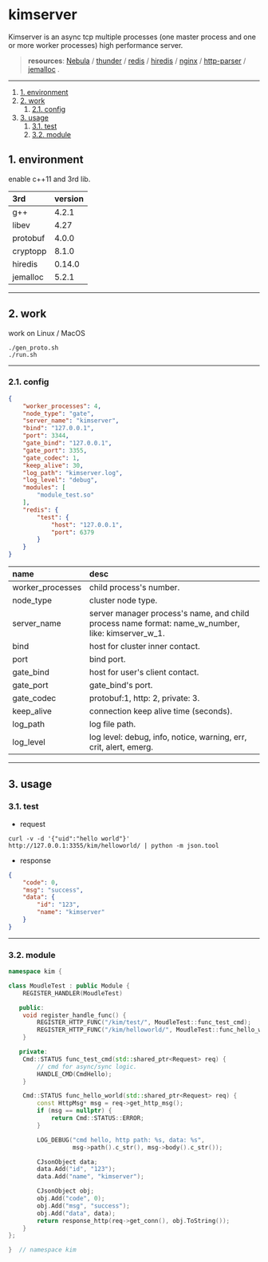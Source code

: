 # kimserver

Kimserver is an async tcp multiple processes (one master process and one or more worker processes) high performance server.

> **resources**:  [Nebula](https://github.com/Bwar/Nebula) / [thunder](https://github.com/doerjiayi/thunder) / [redis](https://github.com/antirez/redis) / [hiredis](https://github.com/redis/hiredis) / [nginx](https://github.com/nginx/nginx) / [http-parser](https://github.com/nodejs/http-parser) / [jemalloc](https://github.com/jemalloc/jemalloc) .

---
<!-- TOC -->

1. [1. environment](#1-environment)
2. [2. work](#2-work)
    1. [2.1. config](#21-config)
3. [3. usage](#3-usage)
    1. [3.1. test](#31-test)
    2. [3.2. module](#32-module)

<!-- /TOC -->
<a id="markdown-1-environment" name="1-environment"></a>
## 1. environment

enable c++11 and 3rd lib.

| 3rd      | version |
| :------- | :------ |
| g++      | 4.2.1   |
| libev    | 4.27    |
| protobuf | 4.0.0   |
| cryptopp | 8.1.0   |
| hiredis  | 0.14.0  |
| jemalloc | 5.2.1   |

---

<a id="markdown-2-work" name="2-work"></a>
## 2. work

work on Linux / MacOS

```shell
./gen_proto.sh
./run.sh
```

---

<a id="markdown-21-config" name="21-config"></a>
### 2.1. config

```json
{
    "worker_processes": 4,
    "node_type": "gate",
    "server_name": "kimserver",
    "bind": "127.0.0.1",
    "port": 3344,
    "gate_bind": "127.0.0.1",
    "gate_port": 3355,
    "gate_codec": 1,
    "keep_alive": 30,
    "log_path": "kimserver.log",
    "log_level": "debug",
    "modules": [
        "module_test.so"
    ],
    "redis": {
        "test": {
            "host": "127.0.0.1",
            "port": 6379
        }
    }
}
```

| name             | desc                                                                                              |
| :--------------- | :------------------------------------------------------------------------------------------------ |
| worker_processes | child process's number.                                                                           |
| node_type        | cluster node type.                                                                                |
| server_name      | server manager process's name, and child process name format: name_w_number, like: kimserver_w_1. |
| bind             | host for cluster inner contact.                                                                   |
| port             | bind port.                                                                                        |
| gate_bind        | host for user's client contact.                                                                   |
| gate_port        | gate_bind's port.                                                                                 |
| gate_codec       | protobuf:1, http: 2, private: 3.                                                                  |
| keep_alive       | connection keep alive time (seconds).                                                             |
| log_path         | log file path.                                                                                    |
| log_level        | log level: debug, info, notice, warning, err, crit, alert, emerg.                                 |

---

<a id="markdown-3-usage" name="3-usage"></a>
## 3. usage

<a id="markdown-31-test" name="31-test"></a>
### 3.1. test

* request

```shell
curl -v -d '{"uid":"hello world"}' http://127.0.0.1:3355/kim/helloworld/ | python -m json.tool
```

* response

```json
{
    "code": 0,
    "msg": "success",
    "data": {
        "id": "123",
        "name": "kimserver"
    }
}
```

---

<a id="markdown-32-module" name="32-module"></a>
### 3.2. module

```c++
namespace kim {

class MoudleTest : public Module {
    REGISTER_HANDLER(MoudleTest)

   public:
    void register_handle_func() {
        REGISTER_HTTP_FUNC("/kim/test/", MoudleTest::func_test_cmd);
        REGISTER_HTTP_FUNC("/kim/helloworld/", MoudleTest::func_hello_world);
    }

   private:
    Cmd::STATUS func_test_cmd(std::shared_ptr<Request> req) {
        // cmd for async/sync logic.
        HANDLE_CMD(CmdHello);
    }

    Cmd::STATUS func_hello_world(std::shared_ptr<Request> req) {
        const HttpMsg* msg = req->get_http_msg();
        if (msg == nullptr) {
            return Cmd::STATUS::ERROR;
        }

        LOG_DEBUG("cmd hello, http path: %s, data: %s",
                  msg->path().c_str(), msg->body().c_str());

        CJsonObject data;
        data.Add("id", "123");
        data.Add("name", "kimserver");

        CJsonObject obj;
        obj.Add("code", 0);
        obj.Add("msg", "success");
        obj.Add("data", data);
        return response_http(req->get_conn(), obj.ToString());
    }
};

}  // namespace kim
```

